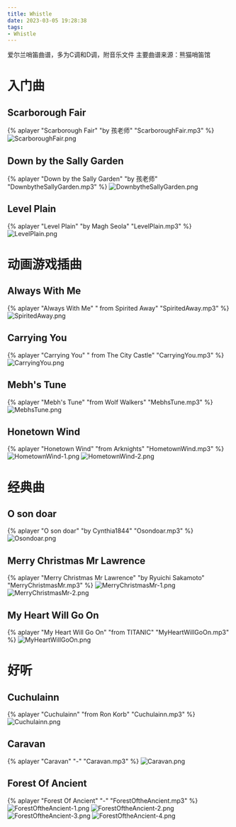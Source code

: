 ```yaml
---
title: Whistle
date: 2023-03-05 19:28:38
tags:
- Whistle
---
```


爱尔兰哨笛曲谱，多为C调和D调，附音乐文件
主要曲谱来源：熊猫哨笛馆

<!-- more -->
# 入门曲
## Scarborough Fair
{% aplayer "Scarborough Fair" "by 孩老师" "ScarboroughFair.mp3" %}
![ScarboroughFair.png](ScarboroughFair.png)

## Down by the Sally Garden
{% aplayer "Down by the Sally Garden" "by 孩老师" "DownbytheSallyGarden.mp3" %}
![DownbytheSallyGarden.png](DownbytheSallyGarden.png)

## Level Plain
{% aplayer "Level Plain" "by Magh Seola" "LevelPlain.mp3" %}
![LevelPlain.png](LevelPlain.png)

# 动画游戏插曲
## Always With Me
{% aplayer "Always With Me" " from Spirited Away" "SpiritedAway.mp3" %}
![SpiritedAway.png](SpiritedAway.png)

## Carrying You
{% aplayer "Carrying You" " from The City Castle" "CarryingYou.mp3" %}
![CarryingYou.png](CarryingYou.png)

## Mebh's Tune
{% aplayer "Mebh's Tune" "from Wolf Walkers" "MebhsTune.mp3" %}
![MebhsTune.png](MebhsTune.png)

## Honetown Wind
{% aplayer "Honetown Wind" "from Arknights" "HometownWind.mp3" %}
![HometownWind-1.png](HometownWind-1.png)
![HometownWind-2.png](HometownWind-2.png)

# 经典曲
## O son doar
{% aplayer "O son doar" "by Cynthia1844" "Osondoar.mp3" %}
![Osondoar.png](Osondoar.png)

## Merry Christmas Mr Lawrence
{% aplayer "Merry Christmas Mr Lawrence" "by Ryuichi Sakamoto" "MerryChristmasMr.mp3" %}
![MerryChristmasMr-1.png](MerryChristmasMr-1.png)
![MerryChristmasMr-2.png](MerryChristmasMr-2.png)

## My Heart Will Go On
{% aplayer "My Heart Will Go On" "from TITANIC" "MyHeartWillGoOn.mp3" %}
![MyHeartWillGoOn.png](MyHeartWillGoOn.png)

# 好听
## Cuchulainn
{% aplayer "Cuchulainn" "from Ron Korb" "Cuchulainn.mp3" %}
![Cuchulainn.png](Cuchulainn.png)

## Caravan
{% aplayer "Caravan" "-" "Caravan.mp3" %}
![Caravan.png](Caravan.png)

## Forest Of Ancient
{% aplayer "Forest Of Ancient" "-" "ForestOftheAncient.mp3" %}
![ForestOftheAncient-1.png](ForestOftheAncient-1.png)
![ForestOftheAncient-2.png](ForestOftheAncient-2.png)
![ForestOftheAncient-3.png](ForestOftheAncient-3.png)
![ForestOftheAncient-4.png](ForestOftheAncient-4.png)